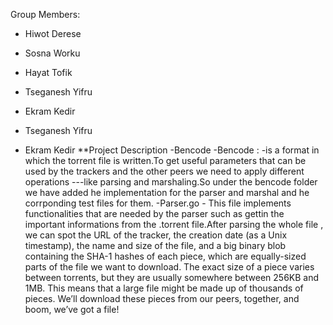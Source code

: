 



Group Members:
- Hiwot Derese
- Sosna Worku
- Hayat Tofik
- Tseganesh Yifru
- Ekram Kedir

 
- Tseganesh Yifru
- Ekram Kedir
**Project Description
-Bencode
-Bencode :
-is a format in which the torrent file is written.To get useful parameters that can be used by the trackers and the other peers we need to apply different operations ---like parsing and marshaling.So under the bencode folder we have added he implementation for the parser and marshal and he corrponding test files for them.
                 -Parser.go - This file implements functionalities that are needed by the parser such as gettin the important informations from the .torrent file.After                                parsing the whole file , we can spot the URL of the tracker, the creation date (as a Unix timestamp), the name and size of the file, and a                                big binary blob containing the SHA-1 hashes of each piece, which are equally-sized parts of the file we want to download. The exact size of                              a piece varies between torrents, but they are usually somewhere between 256KB and 1MB. This means that a large file might be made up of                                  thousands of pieces. We’ll download these pieces from our peers, together, and boom, we’ve got a file!        





